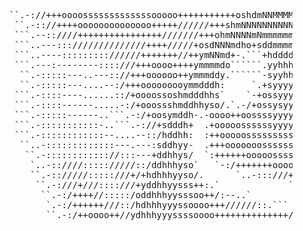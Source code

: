 <pre>                                                                        
      ``.-://+++oooosssssssssssssooooo+++++++++++oshdmNNMMMMMMMMMMMMNmhs:....````````         ```...
       ``.-:://++++oooooooooooooo+++++//////+++shmNNNNNNNNNNNNNNNNNNNMMMNd+-......`````````` ````...
       ```.--::////++++++++++++++++///////+++ohmNNNNmNmmmmmmNNNNNNNNNNNNNMMd+.........```````````...
       ```..---::://////////////++++/////+osdNNNmdho+sddmmmmmmmmmmmmmmmNNNNMMy-.........````````....
       ```..----::::::::://////+++++++//++ymNNmd+-.```+hddddddddddhyyhdmmmNNMMh-.........```````....
       ```.---:--------::::///+++oooo++++ymmmmdo``````.yyhhhhhhhs-...-+hdmmNNMM/--.........````.....
        ``.-:::::---..---:://+++oooooo++ymmmddy.``````-syyhhhhyo.``....:hddmmNMy----.........``.....
        ``.-:::::---....--:/+++ooooooooymmdddh:     `.+syyyyyys-````....shddmmNm::------............
       ```.-::::----......::/+oooossoshmdddhhs`    `-+ossyyysso``````.`.shdddmNm//::------....`.....
       ```.-::::------.....-:/+ooossshmddhhyso/.`.-/+ossysyyso/````````/yhhddmNm///:::----...``.....
       ```.-:::::------..```.-:/+oosymddh-.-oooo++oossssyyyysso.``````-yysyddmmd////::::---..```....
       ```.-:::::::::::-..```.-://+sdddh+  .+ooooossssssyyyyyso+-````.oyhhhddmmh//////:::--..```````
       ```.-::::::::::::--....--::/hddhh:  :++ooooossssssssssssso///+syhhhhddmms///////::-..````````
        ``..-:::::::::::::---.---:sddhyy-  .+++ooooooosssssssssssssooo+oyhdddmm+//////:::-..````````
         ``.-:::::::::::://:::---+ddhhys/  `:++++++ooooossssssssssoo/```/hdddmd//////:::-..`````````
          `..-::////::::://///::/ddhhhyso`   `-:/+++++++oooooooooo+:.``-yhddmms::::::--..```   `````
          ``.-:://///:::::///+/+hdhhhyyso/.      `..-:::///++o++/:.```.shhddmd::-----.```      `````
           ``.-:///+///::::///+yddhhyysss++:.`             ```````  `-ohhdddmy---..``           ````
            ``.-:/++++//:::::/oddhhhyysssoo++/:--..`            ``.:oyhhhddmm/-..``             ````
             `.-:/++++++///::/hdhhhyyyssoooo+++//////::.```  `-:/osyyhhhdddmh..``                ```
             ``.-:/++oooo++//ydhhhyyyssssoooo++++++++++++++/+ossyyyyhhhhdddm+``                   ``
</pre>

